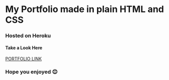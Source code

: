 # My Portfolio made in plain HTML and CSS

### Hosted on Heroku
#### Take a Look Here
[PORTFOLIO LINK](https://portfoliogaurav.herokuapp.com/)

### Hope you enjoyed 😊
